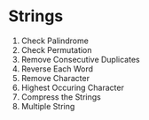 
# Strings

1.  Check Palindrome
2.  Check Permutation
3.  Remove Consecutive Duplicates
4.  Reverse Each Word
5.  Remove Character
6.  Highest Occuring Character
7.  Compress the Strings
8.  Multiple String
